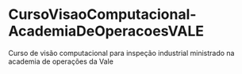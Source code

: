 # CursoVisaoComputacional-AcademiaDeOperacoesVALE
Curso de visão computacional para inspeção industrial ministrado na academia de operações da Vale
